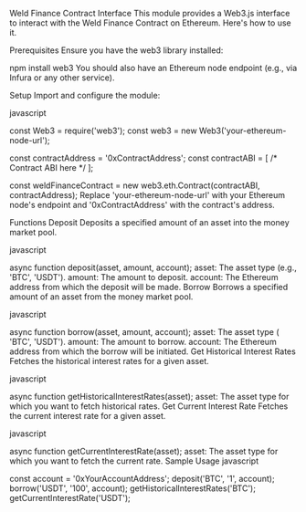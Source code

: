 

Weld Finance Contract Interface
This module provides a Web3.js interface to interact with the Weld Finance Contract on Ethereum. Here's how to use it.

Prerequisites
Ensure you have the web3 library installed:


npm install web3
You should also have an Ethereum node endpoint (e.g., via Infura or any other service).

Setup
Import and configure the module:

javascript

const Web3 = require('web3');
const web3 = new Web3('your-ethereum-node-url');

const contractAddress = '0xContractAddress';
const contractABI = [ /* Contract ABI here */ ];

const weldFinanceContract = new web3.eth.Contract(contractABI, contractAddress);
Replace 'your-ethereum-node-url' with your Ethereum node's endpoint and '0xContractAddress' with the contract's address.

Functions
Deposit
Deposits a specified amount of an asset into the money market pool.

javascript

async function deposit(asset, amount, account);
asset: The asset type (e.g., 'BTC', 'USDT').
amount: The amount to deposit.
account: The Ethereum address from which the deposit will be made.
Borrow
Borrows a specified amount of an asset from the money market pool.

javascript

async function borrow(asset, amount, account);
asset: The asset type ( 'BTC', 'USDT').
amount: The amount to borrow.
account: The Ethereum address from which the borrow will be initiated.
Get Historical Interest Rates
Fetches the historical interest rates for a given asset.

javascript

async function getHistoricalInterestRates(asset);
asset: The asset type for which you want to fetch historical rates.
Get Current Interest Rate
Fetches the current interest rate for a given asset.

javascript

async function getCurrentInterestRate(asset);
asset: The asset type for which you want to fetch the current rate.
Sample Usage
javascript

const account = '0xYourAccountAddress';
deposit('BTC', '1', account);
borrow('USDT', '100', account);
getHistoricalInterestRates('BTC');
getCurrentInterestRate('USDT');
